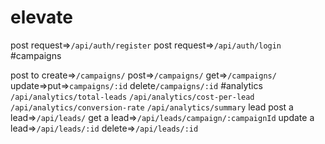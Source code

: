 # elevate
post request=>`/api/auth/register`
post request=>`/api/auth/login`
#campaigns

post to create=>`/campaigns/`
post=>`/campaigns/`
get=>`/campaigns/`
update=>put=>`campaigns/:id`
delete`/campaigns/:id`
#analytics
`/api/analytics/total-leads`
`/api/analytics/cost-per-lead`
`/api/analytics/conversion-rate`
`/api/analytics/summary`
lead
post a lead=>`/api/leads/`
get a lead=>`/api/leads/campaign/:campaignId`
update a lead=>`/api/leads/:id`
delete=>`/api/leads/:id`


